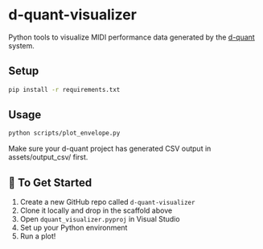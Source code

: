 # d-quant-visualizer

Python tools to visualize MIDI performance data generated by the [d-quant](https://github.com/yourusername/d-quant) system.

## Setup

```bash
pip install -r requirements.txt
```

## Usage
```bash
python scripts/plot_envelope.py
```
Make sure your d-quant project has generated CSV output in assets/output_csv/ first.

## 🚀 To Get Started

1. Create a new GitHub repo called `d-quant-visualizer`
2. Clone it locally and drop in the scaffold above
3. Open `dquant_visualizer.pyproj` in Visual Studio
4. Set up your Python environment
5. Run a plot!

